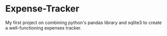 # Expense-Tracker
My first project on combining python's pandas library and sqlite3 to create a well-functioning expenses tracker. 
